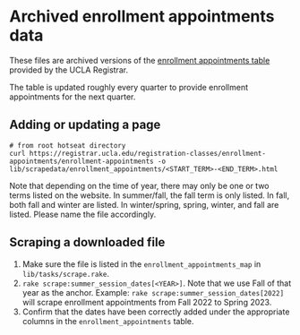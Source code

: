 # Archived enrollment appointments data

These files are archived versions of the [enrollment appointments table](https://registrar.ucla.edu/registration-classes/enrollment-appointments/enrollment-appointments) provided by the UCLA Registrar.

The table is updated roughly every quarter to provide enrollment appointments for the next quarter.

## Adding or updating a page

```
# from root hotseat directory
curl https://registrar.ucla.edu/registration-classes/enrollment-appointments/enrollment-appointments -o lib/scrapedata/enrollment_appointments/<START_TERM>-<END_TERM>.html
```

Note that depending on the time of year, there may only be one or two terms listed on the website. In summer/fall, the fall term is only listed. In fall, both fall and winter are listed. In winter/spring, spring, winter, and fall are listed. Please name the file accordingly.

## Scraping a downloaded file

1. Make sure the file is listed in the `enrollment_appointments_map` in `lib/tasks/scrape.rake`.
2. `rake scrape:summer_session_dates[<YEAR>]`. Note that we use Fall of that year as the anchor. Example: `rake scrape:summer_session_dates[2022]` will scrape enrollment appointments from Fall 2022 to Spring 2023.
3. Confirm that the dates have been correctly added under the appropriate columns in the `enrollment_appointments` table.
